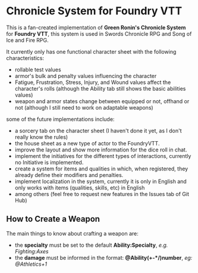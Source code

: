# Chronicle System for Foundry VTT

This is a fan-created implementation of **Green Ronin's Chronicle System** for **Foundry VTT**, this system is used in Swords Chronicle RPG and Song of Ice and Fire RPG. 

It currently only has one functional character sheet with the following characteristics:
- rollable test values
- armor's bulk and penalty values influencing the character
- Fatigue, Frustration, Stress, Injury, and Wound values affect the character's rolls (although the Ability tab still shows the basic abilities values)
- weapon and armor states change between equipped or not, offhand or not (although I still need to work on adaptable weapons)

some of the future implementations include:
- a sorcery tab on the character sheet (I haven't done it yet, as I don't really know the rules)
- the house sheet as a new type of actor to the FoundryVTT.
- improve the layout and show more information for the dice roll in chat.
- implement the initiatives for the different types of interactions, currently no Initiative is implemented.
- create a system for items and qualities in which, when registered, they already define their modifiers and penalties.
- implement localization in the system, currently it is only in English and only works with items (qualities, skills, etc) in English
- among others (feel free to request new features in the Issues tab of Git Hub)

## How to Create a Weapon

The main things to know about crafting a weapon are:
- the **specialty** must be set to the default **Ability:Specialty**, *e.g. Fighting:Axes*
- the **damage** must be informed in the format: **@Ability(+-\*/)number**, *eg: @Athletics+1*
